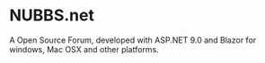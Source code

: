 # NUBBS.net
A Open Source Forum, developed with ASP.NET 9.0 and Blazor for windows, Mac OSX and other platforms. 
